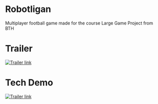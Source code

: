 # Robotligan
Multiplayer football game made for the course Large Game Project from BTH

# Trailer
[![Trailer link](https://img.youtube.com/vi/CIdk4syJrQQ/0.jpg)](https://www.youtube.com/watch?v=CIdk4syJrQQ)

# Tech Demo
[![Trailer link](https://img.youtube.com/vi/Sz08X9Z078E/0.jpg)](https://www.youtube.com/watch?v=Sz08X9Z078E)
